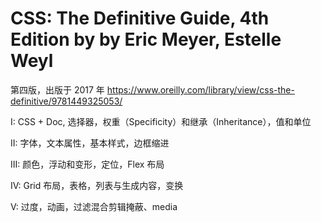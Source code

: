 # CSS: The Definitive Guide, 4th Edition by by Eric Meyer, Estelle Weyl

第四版，出版于 2017 年 <https://www.oreilly.com/library/view/css-the-definitive/9781449325053/>

I: CSS + Doc, 选择器，权重（Specificity）和继承（Inheritance），值和单位

II: 字体，文本属性，基本样式，边框缩进

III: 颜色，浮动和变形，定位，Flex 布局

IV: Grid 布局，表格，列表与生成内容，变换

V: 过度，动画，过滤混合剪辑掩蔽、media
